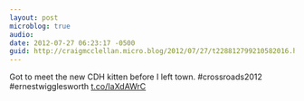 ```yaml
---
layout: post
microblog: true
audio: 
date: 2012-07-27 06:23:17 -0500
guid: http://craigmcclellan.micro.blog/2012/07/27/t228812799210582016.html
---
```

Got to meet the new CDH kitten before I left town. #crossroads2012 #ernestwigglesworth [t.co/IaXdAWrC](http://t.co/IaXdAWrC)
